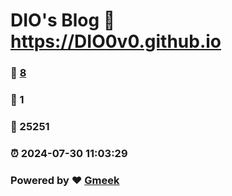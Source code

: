 # DIO's Blog :link: https://DIO0v0.github.io 
### :page_facing_up: [8](https://DIO0v0.github.io/tag.html) 
### :speech_balloon: 1 
### :hibiscus: 25251 
### :alarm_clock: 2024-07-30 11:03:29 
### Powered by :heart: [Gmeek](https://github.com/Meekdai/Gmeek)
